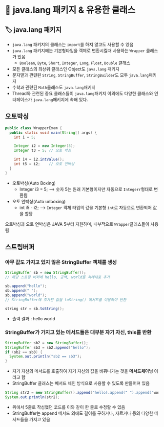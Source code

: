 # 📌 java.lang 패키지 & 유용한 클래스
## 🏷 java.lang 패키지
- `java.lang` 패키지의 클래스는 `import`를 하지 않고도 사용할 수 있음
- `java.lang` 패키지에는 기본형타입을 객체로 변환시킬때 사용하는 `Wrapper` 클래스가 있음
  - `Boolean`, `Byte`, `Short`, `Integer`, `Long`, `Float`, `Double` 클래스
- 모든 클래스의 최상위 클래스인 Object도 `java.lang` 패키지
- 문자열과 관련된 `String`, `StringBuffer`, `StringBuilder`도 모두 `java.lang`패키지
- 수학과 관련된 `Math`클래스도 `java.lang`패키지
- Thread와 관련된 중요 클래스들이 `java.lang`패키지
이외에도 다양한 클래스와 인터페이스가 `java.lang`패키지에 속해 있다.

## 오토박싱
```java
public class WrapperExam {
  public static void main(String[] args) {
    int i = 5;

    Integer i2 = new Integer(5);
    Integer t3 = 5; // 오토 박싱

    int i4 = i2.intValue();
    int t5 = i2;    // 오토 언박싱
  }
}
```
- 오토박싱(Auto Boxing)
  - Integer i3 = 5; --> 숫자 5는 원래 기본형이지만 자동으로 `Integerr`형태로 변환됨
- 오토 언박싱(Auto unboxing)
  - int i5 - i2; --> `Integer` 객체 타입의 값을 기본형 `int`로 자동으로 변환되어 값을 할당
  
오토박싱과 오토 언박싱은 JAVA 5부터 지원하며, 내부적으로 `Wrapper`클래스들이 사용됨

## 스트링버퍼
### 아무 값도 가지고 있지 않은 StringBuffer 객체를 생성
```java
StringBuffer sb = new StringBuffer();
// 해당 스트링 버퍼에 hello, 공백, world를 차례대로 추가

sb.append("hello");
sb.append(" ");
sb.append("world");
// StringBuffer에 추가된 값을 toString() 메서드를 이용하여 반환

string str = sb.toString();
```
- 출력 결과 : hello world

### StringBuffer가 가지고 있는 메서드들은 대부분 자기 자신, this를 반환
```java
StringBuffer sb2 = new StringBuffer();
StringBuffer sb3 = sb2.append("hello");
if (sb2 == sb3) {
  System.out.println("sb2 == sb3");
}
```
- 자기 자신의 메서드를 호출하여 자기 자신의 값을 바꿔나가는 것을 **메서드체이닝** 이라고 함
- StringBuffer 클래스는 메서드 체인 방식으로 사용할 수 있도록 만들어져 있음

```java
String str2 = new StringBuffer().append("hello).append(" ").append("world").toString();
System.out.println(str2);
```
- 위에서 5줄로 작성했던 코드를 이와 같이 한 줄로 수정할 수 있음
- StringBuffer는 append 메서드 외에도 길이를 구하거나, 자르거나 등의 다양한 메서드들을 가지고 있음
